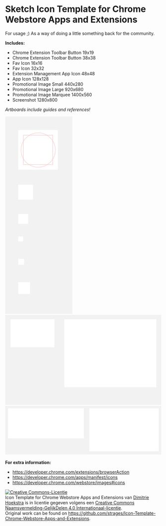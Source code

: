# Sketch Icon Template for Chrome Webstore Apps and Extensions
For usage ;) As a way of doing a little something back for the community.

**Includes:**
 - Chrome Extension Toolbar Button 19x19
 - Chrome Extension Toolbar Button 38x38
 - Fav Icon 16x16
 - Fav Icon 32x32
 - Extension Management App Icon 48x48
 - App Icon 128x128
 - Promotional Image Small 440x280
 - Promotional Image Large 920x680
 - Promotional Image Marquee 1400x560
 - Screenshot 1280x800

*Artboards include guides and references!*

![png preview](small.jpg)
![png preview](bigger.jpg)
![png preview](biggest.jpg)

**For extra information:**
 - https://developer.chrome.com/extensions/browserAction
 - https://developer.chrome.com/apps/manifest/icons
 - https://developer.chrome.com/webstore/images#icons

<a rel="license" href="http://creativecommons.org/licenses/by-sa/4.0/"><img alt="Creative Commons-Licentie" style="border-width:0" src="https://i.creativecommons.org/l/by-sa/4.0/88x31.png" /></a><br /><span xmlns:dct="http://purl.org/dc/terms/" href="http://purl.org/dc/dcmitype/StillImage" property="dct:title" rel="dct:type">Icon Template for Chrome Webstore Apps and Extensions</span> van <a xmlns:cc="http://creativecommons.org/ns#" href="http://dhesign.com" property="cc:attributionName" rel="cc:attributionURL">Dimitrie Hoekstra</a> is in licentie gegeven volgens een <a rel="license" href="http://creativecommons.org/licenses/by-sa/4.0/">Creative Commons Naamsvermelding-GelijkDelen 4.0 Internationaal-licentie</a>.<br />Original work can be found on <a xmlns:dct="http://purl.org/dc/terms/" href="https://github.com/strages/Macbook-2015-Vector" rel="dct:source">https://github.com/strages/Icon-Template-Chrome-Webstore-Apps-and-Extensions</a>.